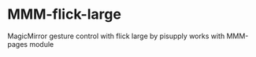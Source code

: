# MMM-flick-large
MagicMirror gesture control with flick large by pisupply works with MMM-pages module
